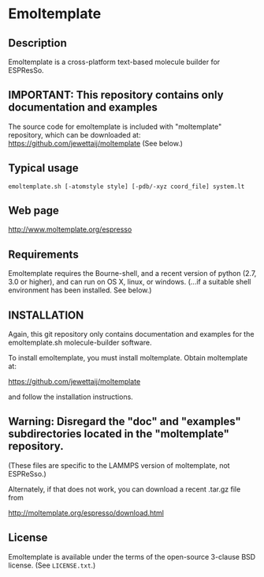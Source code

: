 Emoltemplate
===========

##  Description

Emoltemplate is a cross-platform text-based molecule builder for ESPResSo.

##  IMPORTANT: This repository contains only documentation and examples

The source code for emoltemplate is included with
"moltemplate" repository,
which can be downloaded at: 
https://github.com/jewettaij/moltemplate
(See below.)

## Typical usage

    emoltemplate.sh [-atomstyle style] [-pdb/-xyz coord_file] system.lt

## Web page

http://www.moltemplate.org/espresso

## Requirements

Emoltemplate requires the Bourne-shell, and a recent version of python 
(2.7, 3.0 or higher), and can run on OS X, linux, or windows. (...if a 
suitable shell environment has been installed.  See below.)

## INSTALLATION

Again, this git repository only contains documentation and examples
for the emoltemplate.sh molecule-builder software.

To install emoltemplate, you must install moltemplate.
Obtain moltemplate at:

https://github.com/jewettaij/moltemplate

and follow the installation instructions.

## Warning: Disregard the "doc" and "examples" subdirectories located in the "moltemplate" repository.
(These files are specific to the LAMMPS version of moltemplate, not ESPReSso.)

Alternately, if that does not work, you can download a recent .tar.gz file from

http://moltemplate.org/espresso/download.html

## License

Emoltemplate is available under the terms of the open-source 3-clause BSD 
license.  (See `LICENSE.txt`.)

